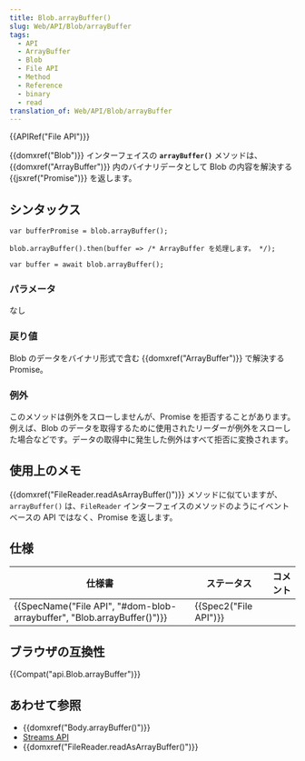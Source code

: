 ```yaml
---
title: Blob.arrayBuffer()
slug: Web/API/Blob/arrayBuffer
tags:
  - API
  - ArrayBuffer
  - Blob
  - File API
  - Method
  - Reference
  - binary
  - read
translation_of: Web/API/Blob/arrayBuffer
---
```

{{APIRef("File API")}}

{{domxref("Blob")}} インターフェイスの **`arrayBuffer()`** メソッドは、{{domxref("ArrayBuffer")}} 内のバイナリデータとして Blob の内容を解決する {{jsxref("Promise")}} を返します。

## シンタックス

    var bufferPromise = blob.arrayBuffer();

    blob.arrayBuffer().then(buffer => /* ArrayBuffer を処理します。 */);

    var buffer = await blob.arrayBuffer();

### パラメータ

なし

### 戻り値

Blob のデータをバイナリ形式で含む {{domxref("ArrayBuffer")}} で解決する Promise。

### 例外

このメソッドは例外をスローしませんが、Promise を拒否することがあります。例えば、Blob のデータを取得するために使用されたリーダーが例外をスローした場合などです。データの取得中に発生した例外はすべて拒否に変換されます。

## 使用上のメモ

{{domxref("FileReader.readAsArrayBuffer()")}} メソッドに似ていますが、`arrayBuffer()` は、`FileReader` インターフェイスのメソッドのようにイベントベースの API ではなく、Promise を返します。

## 仕様

| 仕様書                                                                                           | ステータス                   | コメント |
| ------------------------------------------------------------------------------------------------ | ---------------------------- | -------- |
| {{SpecName("File API", "#dom-blob-arraybuffer", "Blob.arrayBuffer()")}} | {{Spec2("File API")}} |          |

## ブラウザの互換性

{{Compat("api.Blob.arrayBuffer")}}

## あわせて参照

- {{domxref("Body.arrayBuffer()")}}
- [Streams API](/ja/docs/Web/API/Streams_API)
- {{domxref("FileReader.readAsArrayBuffer()")}}

